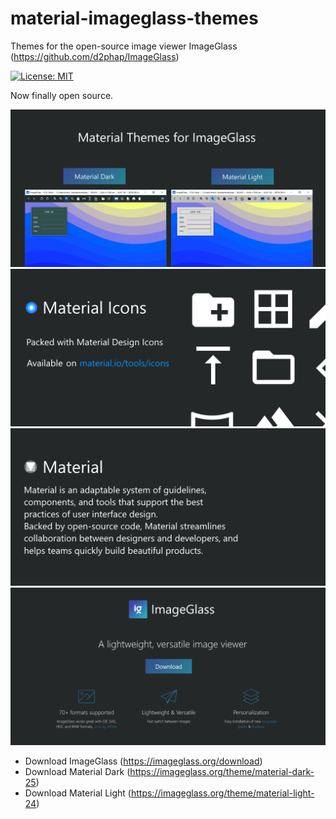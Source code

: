 # material-imageglass-themes
Themes for the open-source image viewer ImageGlass (https://github.com/d2phap/ImageGlass)

[![License: MIT](https://img.shields.io/badge/License-MIT-yellow.svg)](https://opensource.org/licenses/MIT)

Now finally open source.

![Material Themes for ImageGlass](https://raw.githubusercontent.com/SheepyDev/material-imageglass-themes/master/README-files/index.png)
![Material Icons](https://raw.githubusercontent.com/SheepyDev/material-imageglass-themes/master/README-files/icons.png)
![Material Design](https://raw.githubusercontent.com/SheepyDev/material-imageglass-themes/master/README-files/material.png)
![ImageGlass](https://raw.githubusercontent.com/SheepyDev/material-imageglass-themes/master/README-files/imageglass.png)

- Download ImageGlass (https://imageglass.org/download)
- Download Material Dark (https://imageglass.org/theme/material-dark-25)
- Download Material Light (https://imageglass.org/theme/material-light-24)
